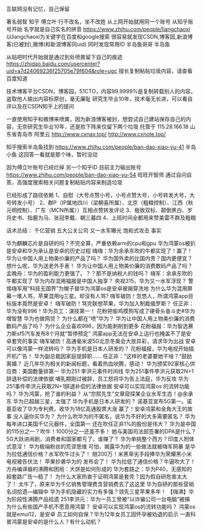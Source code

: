 互联网没有记忆，自己保留


著名弱智 知乎 傅立叶
行不改名，坐不改姓
从上网开始就用同一个账号
从知乎账号开始 名字就是自己实名的拼音
https://www.zhihu.com/people/liangchaoxi
以liangchaoxi为关键字在百度和google搜索
很容易就发现CSDN,博客园,新浪博客(已被封),微博(和新浪博客同uid)
同时发现常用ID 半岛鱼哥哥 半岛鱼

从贴吧时代开始就是通过到处喷粪留下自己的痕迹
https://zhidao.baidu.com/usercenter?uid=a7d24069236f25705e79f604&role=ugc
擅长复制粘贴垃圾内容，请查看百度知道


技术博客平台CSDN，博客园，51CTO，内容99.9999%是复制转载别人的内容，盗取他人输出内容标原创，毫无廉耻
研究生毕业10年，技术毫无长进，可以看自评以及在CSDN知乎上的提问


一直使用知乎和微博来喷粪，因为新浪博客被封，想尝试自己建站保存自己的内容，无奈研究生毕业10年，还是败下阵来仅留下两个垃圾
托管于 115.28.166.18 山东省青岛市 阿里云
http://www.cxnav.top/
http://www.cxnote.top/

知乎搜索半岛鱼找到
https://www.zhihu.com/people/ban-dao-xiao-yu-41 半岛小鱼
这回答一看就是那个味，暂时没动

因为傅立叶账号已经烂掉
另一个知乎ID 目前主力输出账号
https://www.zhihu.com/people/ban-dao-xiao-yu-54 旺旺开智师
通过自问自答，高强度搜索相关问题复制粘贴内容来制造垃圾

已经形成了路径依赖
1、自慰（大号点赞小号，小号点赞大号，小号转发大号，大号转发小号）
2、群P（IP属地四川（梁朝喜所属）、北京（粗粮控制）、江西（秋元明控制）、广东（MCN所属））互相点赞转发评论
3、极致双标、颠倒黑白、岁月史书、指鹿为马、张冠李戴、朝三暮四
4、上班时间全都用来赞美雷不群及粗粮

话术总结：
千亿营销
五大公关公司
又一水军曝光
饱和式攻击
事实


华为麒麟芯片是自研的吗？不完全算，严重依赖arm的cpu和gpu
华为鸿蒙os被扒是安卓和华为承认是安卓的历史过程
嗨嗨：华为余承东吹的牛都实现了！赢了！
华为让中国人用上物美价廉的产品了吗？
华为国外卖的比国内贵？国内更便宜？想什么呢，华为送老外手表！
华为让中国人用上物美价廉的消费数码产品了吗？
孟晚舟：华为的盈利能力更强了。？？那不是纳税人的钱吗？
嗨军：余承东吹的牛都实现了
华为内存混用福报是中国人独享？
央视315，华为又一水军浮现？
警惕嗨军用“科技无国界”为幌子替华为鸿蒙os是安卓被揭穿洗地
为什么华为混用屏幕一堆人骂，苹果混用lg三星。却没有人骂?
嗨军破防！忽悠人，所谓鸿蒙app目标版本竟然是安卓！
嗨军破防！骂完联想苹果，华为加入制裁俄罗斯？
任正非：华为没有996！华为员工：演技第一！
花粉把偷鸡摸狗写成了硬骨头奋斗史#华为增智慧
华为也做网贷？
为什么都在“喷”华为？
华为让中国人用上物美价廉的消费数码产品了吗？
为什么企业喜欢996，因为能剥削到更多
花粉福报：华为智选赛力斯sf5汽车发布8个月就“暂停预定”
鸿蒙app无法在安卓上运行也掩盖不了是安卓套壳的事实
嗨军破防！高通毫米波5G北京冬奥会大放异彩，请求华为出战
安卓可以像鸿蒙一样流转吗？
华为手机是日本人研发的？
花粉福报，华为电视开始插开机广告！
华为副总裁因家庭提辞职…… 任正非：“这样的老婆要她干啥？”鼓励离婚？
近几年华为相关的新闻标题，看着热血吠腾，感动！
华为颁奖92家核心供应商：美国数量排第一
华为251 李洪元事件时间线
华为251事件李洪元获取2N+1辞退补偿的法律依据
哺乳期刚过被辞，员工怒将华为告上法庭，华为反攻
华为251事件李洪元获取2N+1辞退补偿的法律依据
安卓可以实现鸿蒙os 的流转功能吗？
华为鸿蒙，抢了谁的利益？
从“宗熙先生”文章窥探某企业水军生态！@余承东
华为已超越三星，太强了
华为手机是日本人研发的？
诺基亚宣布5G第一。诺基亚收了华为专利费。收华为18亿高通股票大涨
赢了！安卓鸿蒙和金角大王的故事
没人逼你买华为？
为什么吹华为的不匿名，说华为不好的大多需要匿名？
华为每年进口美国千亿元器件，全国第一
还在吹任正非1%的股份是伟大？
华为是中国的115分之一？吹牛！1000分之一还差不多！
她与美国司法部签署的DPA是什么？
5G大跃进闹剧，消费者和国家都亏了，谁赚了？
华为单挑整个西方？印度人附体式意淫！
华为极端粉丝的荒谬思维
可怕，揭露华为的一些做法就被嗨军网暴
是华为拉低通信价格？水军吹牛过头了！
赔200万！米黑卑劣手段捧华为荣耀黑小米电视被告伏法！
苹果抄袭华为的 发布会了！
华为拉低了通信价格？牛逼吹大了！
方舟编译器的沸腾和困局：大饼是如何形成的
华为套路之：华为P40，无感知的超套路广告～稳了！
为什么大家热衷于证明鸿蒙是套壳？因为假自研危害太大了！
太牛了，原来华为千亿销售管理费含营销费去了这这里
华为自研的那些营销名词拾遗—编辑中
华为手机隐藏的实力有多强？领先三星苹果多年！
【嗨沸】华为阶段性沸腾产品拾遗
251李洪元：华为一员工曾被“以诈骗公司一台电脑”被捕
为什么有些国产手机不愿意用鸿蒙？
安卓可以实现鸿蒙os的流转功能吗？
鸿蒙os就是emui12，是安卓
员工如何自保？华为12年女员工因怀孕被劝退的启示
一直科普鸿蒙是安卓的是什么人？有什么动机？